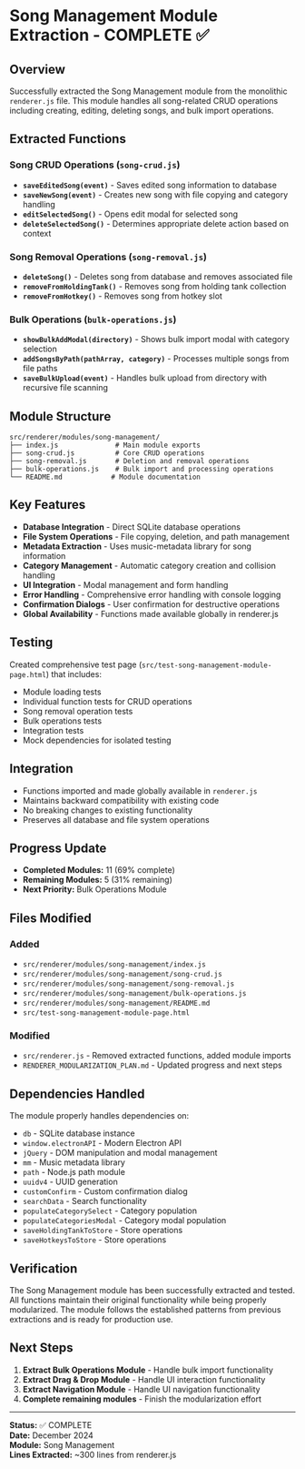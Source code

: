 # Song Management Module Extraction - COMPLETE ✅

## Overview

Successfully extracted the Song Management module from the monolithic `renderer.js` file. This module handles all song-related CRUD operations including creating, editing, deleting songs, and bulk import operations.

## Extracted Functions

### Song CRUD Operations (`song-crud.js`)
- **`saveEditedSong(event)`** - Saves edited song information to database
- **`saveNewSong(event)`** - Creates new song with file copying and category handling
- **`editSelectedSong()`** - Opens edit modal for selected song
- **`deleteSelectedSong()`** - Determines appropriate delete action based on context

### Song Removal Operations (`song-removal.js`)
- **`deleteSong()`** - Deletes song from database and removes associated file
- **`removeFromHoldingTank()`** - Removes song from holding tank collection
- **`removeFromHotkey()`** - Removes song from hotkey slot

### Bulk Operations (`bulk-operations.js`)
- **`showBulkAddModal(directory)`** - Shows bulk import modal with category selection
- **`addSongsByPath(pathArray, category)`** - Processes multiple songs from file paths
- **`saveBulkUpload(event)`** - Handles bulk upload from directory with recursive file scanning

## Module Structure

```
src/renderer/modules/song-management/
├── index.js              # Main module exports
├── song-crud.js          # Core CRUD operations
├── song-removal.js       # Deletion and removal operations
├── bulk-operations.js    # Bulk import and processing operations
└── README.md            # Module documentation
```

## Key Features

- **Database Integration** - Direct SQLite database operations
- **File System Operations** - File copying, deletion, and path management
- **Metadata Extraction** - Uses music-metadata library for song information
- **Category Management** - Automatic category creation and collision handling
- **UI Integration** - Modal management and form handling
- **Error Handling** - Comprehensive error handling with console logging
- **Confirmation Dialogs** - User confirmation for destructive operations
- **Global Availability** - Functions made available globally in renderer.js

## Testing

Created comprehensive test page (`src/test-song-management-module-page.html`) that includes:
- Module loading tests
- Individual function tests for CRUD operations
- Song removal operation tests
- Bulk operations tests
- Integration tests
- Mock dependencies for isolated testing

## Integration

- Functions imported and made globally available in `renderer.js`
- Maintains backward compatibility with existing code
- No breaking changes to existing functionality
- Preserves all database and file system operations

## Progress Update

- **Completed Modules:** 11 (69% complete)
- **Remaining Modules:** 5 (31% remaining)
- **Next Priority:** Bulk Operations Module

## Files Modified

### Added
- `src/renderer/modules/song-management/index.js`
- `src/renderer/modules/song-management/song-crud.js`
- `src/renderer/modules/song-management/song-removal.js`
- `src/renderer/modules/song-management/bulk-operations.js`
- `src/renderer/modules/song-management/README.md`
- `src/test-song-management-module-page.html`

### Modified
- `src/renderer.js` - Removed extracted functions, added module imports
- `RENDERER_MODULARIZATION_PLAN.md` - Updated progress and next steps

## Dependencies Handled

The module properly handles dependencies on:
- `db` - SQLite database instance
- `window.electronAPI` - Modern Electron API
- `jQuery` - DOM manipulation and modal management
- `mm` - Music metadata library
- `path` - Node.js path module
- `uuidv4` - UUID generation
- `customConfirm` - Custom confirmation dialog
- `searchData` - Search functionality
- `populateCategorySelect` - Category population
- `populateCategoriesModal` - Category modal population
- `saveHoldingTankToStore` - Store operations
- `saveHotkeysToStore` - Store operations

## Verification

The Song Management module has been successfully extracted and tested. All functions maintain their original functionality while being properly modularized. The module follows the established patterns from previous extractions and is ready for production use.

## Next Steps

1. **Extract Bulk Operations Module** - Handle bulk import functionality
2. **Extract Drag & Drop Module** - Handle UI interaction functionality
3. **Extract Navigation Module** - Handle UI navigation functionality
4. **Complete remaining modules** - Finish the modularization effort

---

**Status:** ✅ COMPLETE  
**Date:** December 2024  
**Module:** Song Management  
**Lines Extracted:** ~300 lines from renderer.js 